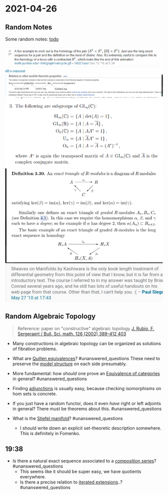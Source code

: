 # 2021-04-26

## Random Notes

Some random notes: [todo](todo)

![Working out relative homology, an example](figures/image_2021-04-25-01-52-05.png) 
![Chain of implications for module properties](figures/image_2021-04-25-01-52-56.png)
![Definitions of common matrix groups](figures/image_2021-04-25-01-53-18.png)
![Good example of exact triangles](figures/image_2021-04-25-01-53-49.png)
![Manifolds from the sheaf perspective, a reference](figures/image_2021-04-25-01-54-21.png)

## Random Algebraic Topology

> Reference: paper on "constructive" algebraic topology
[J. Rubio, F. Sergeraert / Bull. Sci. math. 126 (2002) 389–412 403](https://www-fourier.ujf-grenoble.fr/~sergerar/Papers/Constructive-AT.pdf)

- Many constructions in algebraic topology can be organized as solutions of fibration problems.

- What are [Quillen equivalences](Quillen%20equivalence)? 
	#unanswered_questions
 	These need to preserve the [model structure](model%20structure) on each side presumably.

- More fundamental: how *should* one prove an [Equivalence of categories](Equivalence%20of%20categories) in general? 
  	#unanswered_questions
 
- Finding [adjunctions](../zettelkasten/adjunction.md) is usually easy, because checking isomorphisms on hom sets is concrete.
  
- If you just have a random functor, does it even *have* right or left adjoints in general? 
	There must be theorems about this.
  	#unanswered_questions

- What is the [Stiefel manifold](Stiefel%20manifold)? 
 	#unanswered_questions
	- I should write down an explicit set-theoretic description somewhere. This is definitely in Fomenko.

## 19:38

- Is there a natural exact sequence associated to a [composition series](composition%20series)? 
  	#unanswered_questions
	- This seems like it should be super easy, we have quotients everywhere.
	- Is there a precise relation to [iterated extensions](iterated%20extensions)..? 
  	#unanswered_questions


